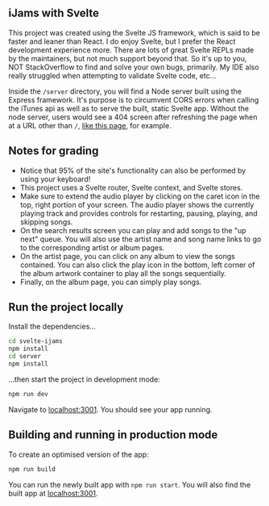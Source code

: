## iJams with Svelte

This project was created using the Svelte JS framework, which is said to be faster and leaner than React. I do enjoy Svelte, but I prefer the React development experience more. There are lots of great Svelte REPLs made by the maintainers, but not much support beyond that. So it's up to you, NOT StackOverflow to find and solve your own bugs, primarily. My IDE also really struggled when attempting to validate Svelte code, etc...

Inside the `/server` directory, you will find a Node server built using the Express framework. It's purpose is to circumvent CORS errors when calling the iTunes api as well as to serve the built, static Svelte app. Without the node server, users would see a 404 screen after refreshing the page when at a URL other than `/`, [like this page](https://svelte-ijams.herokuapp.com/artist/461503), for example.

## Notes for grading

- Notice that 95% of the site's functionality can also be performed by using your keyboard!
- This project uses a Svelte router, Svelte context, and Svelte stores.
- Make sure to extend the audio player by  clicking on the caret icon in the top, right portion of your screen. The audio player shows the currently playing track and provides controls for restarting, pausing, playing, and skipping songs.
- On the search results screen you can play and add songs to the "up next" queue. You will also use the artist name and song name links to go to the corresponding artist or album pages.
- On the artist page, you can click on any album to view the songs contained. You can also click the play icon in the bottom, left corner of the album artwork container to play all the songs sequentially.
- Finally, on the album page, you can simply play songs.

## Run the project locally

Install the dependencies...

```bash
cd svelte-ijams
npm install
cd server
npm install
```

...then start the project in development mode:

```bash
npm run dev
```

Navigate to [localhost:3001](http://localhost:3001). You should see your app running. 

## Building and running in production mode

To create an optimised version of the app:

```bash
npm run build
```

You can run the newly built app with `npm run start`. You will also find the built app at [localhost:3001](http://localhost:3001).
